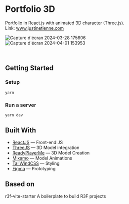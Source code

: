 # Portfolio 3D

Portfolio in React.js with animated 3D character (Three.js). <br>
Link: www.justinetienne.com

![Capture d'écran 2024-03-28 175606](https://github.com/Jasufr/portfolio-3d-model/assets/125636129/67d84879-aa95-4bc4-aaa2-41446ff2f96d)
![Capture d'écran 2024-04-01 153953](https://github.com/Jasufr/portfolio-3d-model/assets/125636129/b967ab23-f43c-4a75-a0c7-fdcf3539e7f4)

<br>

## Getting Started
### Setup
```
yarn
```

### Run a server
```
yarn dev
```

## Built With
- [ReactJS]() — Front-end JS
- [ThreeJS]() — 3D Model integration
- [ReadyPlayerMe](https://readyplayer.me/fr/hub) — 3D Model Creation
- [Mixamo](https://www.mixamo.com/#/) — Model Animations
- [TailWindCSS](https://tailwindcss.com/) — Styling
- [Figma](https://www.figma.com) — Prototyping

 
## Based on
r3f-vite-starter
A boilerplate to build R3F projects
